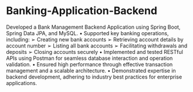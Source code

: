 # Banking-Application-Backend

 Developed a Bank Management Backend Application using Spring Boot, Spring Data JPA, and MySQL. 
• Supported key banking operations, including: 
➢ Creating new bank accounts 
➢ Retrieving account details by account number 
➢ Listing all bank accounts 
➢ Facilitating withdrawals and deposits 
➢ Closing accounts securely 
• Implemented and tested RESTful APIs using Postman for seamless database interaction and operation validation. 
• Ensured high performance through effective transaction management and a scalable architecture. 
• Demonstrated expertise in backend development, adhering to industry best practices for enterprise applications.
